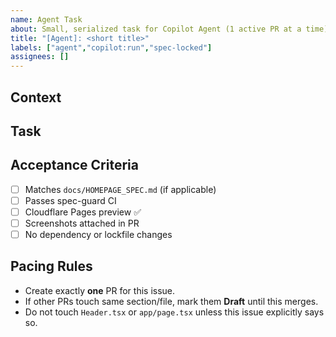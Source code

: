 ```yaml
---
name: Agent Task
about: Small, serialized task for Copilot Agent (1 active PR at a time)
title: "[Agent]: <short title>"
labels: ["agent","copilot:run","spec-locked"]
assignees: []
---
```


## Context
<!-- Why are we doing this? Link prior issues/PRs. -->

## Task
<!-- Exact change. Keep it small; UI-only unless stated otherwise. -->

## Acceptance Criteria
- [ ] Matches `docs/HOMEPAGE_SPEC.md` (if applicable)
- [ ] Passes spec-guard CI
- [ ] Cloudflare Pages preview ✅
- [ ] Screenshots attached in PR
- [ ] No dependency or lockfile changes

## Pacing Rules
- Create exactly **one** PR for this issue.
- If other PRs touch same section/file, mark them **Draft** until this merges.
- Do not touch `Header.tsx` or `app/page.tsx` unless this issue explicitly says so.
